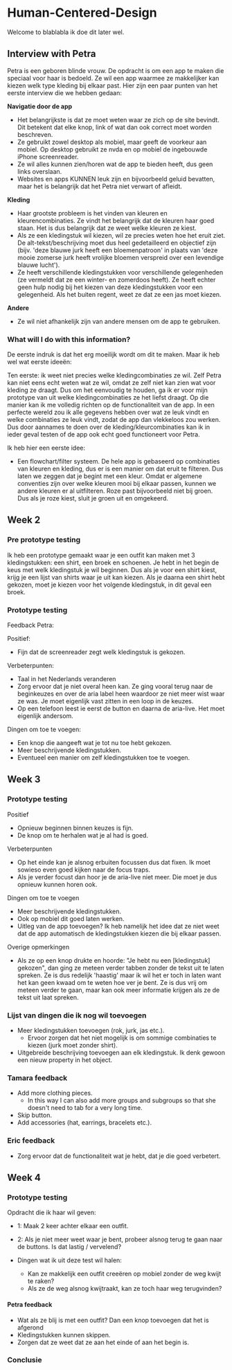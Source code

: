 # Human-Centered-Design

Welcome to blablabla ik doe dit later wel.

## Interview with Petra

Petra is een geboren blinde vrouw. De opdracht is om een app te maken die speciaal voor haar is bedoeld. Ze wil een app waarmee ze makkelijker kan kiezen welk type kleding bij elkaar past. Hier zijn een paar punten van het eerste interview die we hebben gedaan:

**Navigatie door de app**

- Het belangrijkste is dat ze moet weten waar ze zich op de site bevindt. Dit betekent dat elke knop, link of wat dan ook correct moet worden beschreven.
- Ze gebruikt zowel desktop als mobiel, maar geeft de voorkeur aan mobiel. Op desktop gebruikt ze nvda en op mobiel de ingebouwde iPhone screenreader.
- Ze wil alles kunnen zien/horen wat de app te bieden heeft, dus geen links overslaan.
- Websites en apps KUNNEN leuk zijn en bijvoorbeeld geluid bevatten, maar het is belangrijk dat het Petra niet verwart of afleidt.

**Kleding**

- Haar grootste probleem is het vinden van kleuren en kleurencombinaties. Ze vindt het belangrijk dat de kleuren haar goed staan. Het is dus belangrijk dat ze weet welke kleuren ze kiest.
- Als ze een kledingstuk wil kiezen, wil ze precies weten hoe het eruit ziet. De alt-tekst/beschrijving moet dus heel gedetailleerd en objectief zijn (bijv. 'deze blauwe jurk heeft een bloemenpatroon' in plaats van 'deze mooie zomerse jurk heeft vrolijke bloemen verspreid over een levendige blauwe lucht').
- Ze heeft verschillende kledingstukken voor verschillende gelegenheden (ze vermeldt dat ze een winter- en zomerdoos heeft). Ze heeft echter geen hulp nodig bij het kiezen van deze kledingstukken voor een gelegenheid. Als het buiten regent, weet ze dat ze een jas moet kiezen.

**Andere**

-   Ze wil niet afhankelijk zijn van andere mensen om de app te gebruiken.

### What will I do with this information?

De eerste indruk is dat het erg moeilijk wordt om dit te maken. Maar ik heb wel wat eerste ideeën:

Ten eerste: ik weet niet precies welke kledingcombinaties ze wil. Zelf Petra kan niet eens echt weten wat ze wil, omdat ze zelf niet kan zien wat voor kleding ze draagt. Dus om het eenvoudig te houden, ga ik er voor mijn prototype van uit welke kledingcombinaties ze het liefst draagt. Op die manier kan ik me volledig richten op de functionaliteit van de app. In een perfecte wereld zou ik alle gegevens hebben over wat ze leuk vindt en welke combinaties ze leuk vindt, zodat de app dan vlekkeloos zou werken. Dus door aannames te doen over de kleding/kleurcombinaties kan ik in ieder geval testen of de app ook echt goed functioneert voor Petra.

Ik heb hier een eerste idee:

- Een flowchart/filter systeem. De hele app is gebaseerd op combinaties van kleuren en kleding, dus er is een manier om dat eruit te filteren. Dus laten we zeggen dat je begint met een kleur. Omdat er algemene conventies zijn over welke kleuren mooi bij elkaar passen, kunnen we andere kleuren er al uitfilteren. Roze past bijvoorbeeld niet bij groen. Dus als je roze kiest, sluit je groen uit en omgekeerd.

## Week 2

### Pre prototype testing
Ik heb een prototype gemaakt waar je een outfit kan maken met 3 kledingstukken: een shirt, een broek en schoenen. Je hebt in het begin de keus met welk kledingstuk je wil beginnen. Dus als je voor een shirt kiest, krijg je een lijst van shirts waar je uit kan kiezen. Als je daarna een shirt hebt gekozen, moet je kiezen voor het volgende kledingstuk, in dit geval een broek.

### Prototype testing

Feedback Petra:

Positief:

-   Fijn dat de screenreader zegt welk kledingstuk is gekozen.

Verbeterpunten:

-   Taal in het Nederlands veranderen
-   Zorg ervoor dat je niet overal heen kan. Ze ging vooral terug naar de beginkeuzes en over de aria label heen waardoor ze niet meer wist waar ze was. Je moet eigenlijk vast zitten in een loop in de keuzes.
-   Op een telefoon leest ie eerst de button en daarna de aria-live. Het moet eigenlijk andersom.

Dingen om toe te voegen:

-   Een knop die aangeeft wat je tot nu toe hebt gekozen.
-   Meer beschrijvende kledingstukken.
-   Eventueel een manier om zelf kledingstukken toe te voegen.

## Week 3

### Prototype testing

Positief

-   Opnieuw beginnen binnen keuzes is fijn.
-   De knop om te herhalen wat je al had is goed.

Verbeterpunten

-   Op het einde kan je alsnog erbuiten focussen dus dat fixen. Ik moet sowieso even goed kijken naar de focus traps.
-   Als je verder focust dan hoor je de aria-live niet meer. Die moet je dus opnieuw kunnen horen ook.

Dingen om toe te voegen

-   Meer beschrijvende kledingstukken.
-   Ook op mobiel dit goed laten werken.
-   Uitleg van de app toevoegen? Ik heb namelijk het idee dat ze niet weet dat de app automatisch de kledingstukken kiezen die bij elkaar passen.

Overige opmerkingen

-   Als ze op een knop drukte en hoorde: "Je hebt nu een [kledingstuk] gekozen", dan ging ze meteen verder tabben zonder de tekst uit te laten spreken. Ze is dus redelijk 'haastig' maar ik wil het er toch in laten want het kan geen kwaad om te weten hoe ver je bent. Ze is dus vrij om meteen verder te gaan, maar kan ook meer informatie krijgen als ze de tekst uit laat spreken.

### Lijst van dingen die ik nog wil toevoegen

-   Meer kledingstukken toevoegen (rok, jurk, jas etc.).
    -   Ervoor zorgen dat het niet mogelijk is om sommige combinaties te kiezen (jurk moet zonder shirt).
-   Uitgebreide beschrijving toevoegen aan elk kledingstuk. Ik denk gewoon een nieuw property in het object.

### Tamara feedback

-   Add more clothing pieces.
    -   In this way I can also add more groups and subgroups so that she doesn't need to tab for a very long time.
-   Skip button.
-   Add accessories (hat, earrings, bracelets etc.).

### Eric feedback
- Zorg ervoor dat de functionaliteit wat je hebt, dat je die goed verbetert.

## Week 4 

### Prototype testing
Opdracht die ik haar wil geven:
- 1: Maak 2 keer achter elkaar een outfit.
- 2: Als je niet meer weet waar je bent, probeer alsnog terug te gaan naar de buttons. Is dat lastig / vervelend?

- Dingen wat ik uit deze test wil halen:
    - Kan ze makkelijk een outfit creeëren op mobiel zonder de weg kwijt te raken?
    - Als ze de weg alsnog kwijtraakt, kan ze toch haar weg terugvinden?

#### Petra feedback
- Wat als ze blij is met een outfit? Dan een knop toevoegen dat het is afgerond
- Kledingstukken kunnen skippen.
- Zorgen dat ze weet dat ze aan het einde of aan het begin is.

### Conclusie